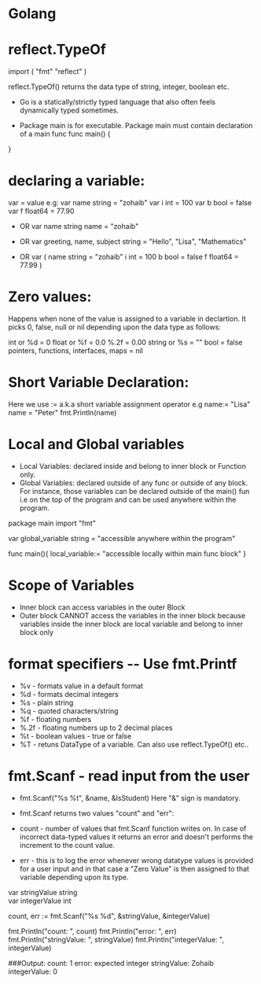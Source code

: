 # Golang

# reflect.TypeOf 
import (
    "fmt"
    "reflect"
)

reflect.TypeOf() returns the data type of string, integer, boolean etc.

- Go is a statically/strictly typed language that also often feels dynamically typed sometimes.

- Package main is for executable. Package main must contain declaration of a main func 
func main() {

}

# declaring a variable:
var <variableName> <dataType> = value
e.g:
var name string = "zohaib"
var i int = 100
var b bool = false
var f float64 = 77.90

- OR 
  var name string
  name = "zohaib"

- OR 
  var greeting, name, subject string = "Hello", "Lisa", "Mathematics"

- OR
  var (
      name string = "zohaib"
      i int = 100
      b bool = false
      f float64 = 77.99
  )

# Zero values:
Happens when none of the value is assigned to a variable in declartion. It picks 0, false, null or nil depending upon the data type as follows:

int or %d = 0
float or %f = 0.0
%.2f = 0.00
string or %s = ""
bool = false
pointers, functions, interfaces, maps = nil

# Short Variable Declaration:
Here we use := a.k.a short variable assignment operator
e.g 
name:= "Lisa"
name = "Peter"
fmt.Println(name)

# Local and Global variables
- Local Variables: declared inside and belong to inner block or Function only.
- Global Variables: declared outside of any func or outside of any block. For instance, those variables can be declared outside of the main() fun i.e on the top of the program and can be used anywhere within the program.

package main
import "fmt"

var global_variable string = "accessible anywhere within the program"

func main(){
    local_variable:= "accessible locally within main func block"
}

# Scope of Variables
- Inner block can access variables in the outer Block
- Outer block CANNOT access the variables in the inner block because variables inside the inner block are local variable and belong to inner block only

# format specifiers -- Use fmt.Printf
- %v - formats value in a default format
- %d - formats decimal integers
- %s - plain string
- %q - quoted characters/string
- %f - floating numbers
- %.2f - floating numbers up to 2 decimal places
- %t - boolean values - true or false
- %T - retuns DataType of a variable. Can also use reflect.TypeOf(<variable>)
etc..


# fmt.Scanf - read input from the user
- fmt.Scanf("%s %t", &name, &IsStudent)
Here "&" sign is mandatory. 

- fmt.Scanf returns two values "count" and "err":
- count - number of values that fmt.Scanf function writes on. In case of incorrect data-typed values it returns an error and doesn't performs the increment to the count value. 
- err - this is to log the error whenever wrong datatype values is provided for a user input and in that case a "Zero Value" is then assigned to that variable depending upon its type.

var stringValue string  
var integerValue int 

count, err := fmt.Scanf("%s %d", &stringValue, &integerValue)

fmt.Println("count: ", count)
fmt.Println("error: ", err)
fmt.Println("stringValue: ", stringValue)
fmt.Println("integerValue: ", integerValue)

###Output:
count: 1
error: expected integer
stringValue: Zohaib
integerValue: 0